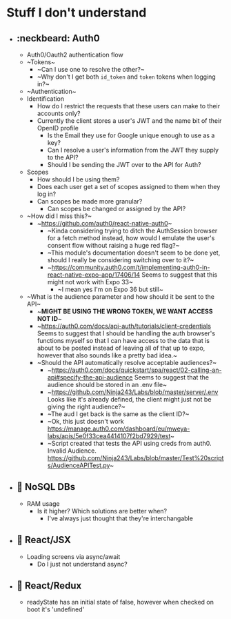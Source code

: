 # Stuff I don't understand
 * ##  :neckbeard: Auth0
   * Auth0/Oauth2 authentication flow
   * ~Tokens~
     - ~Can I use one to resolve the other?~
     - ~Why don't I get both `id_token` and `token` tokens when logging in?~
   * ~Authentication~
   * Identification
     - How do I restrict the requests that these users can make to their accounts only?
     - Currently the client stores a user's JWT and the name bit of their OpenID profile
       - Is the Email they use for Google unique enough to use as a key?
       - Can I resolve a user's information from the JWT they supply to the API?
       - Should I be sending the JWT over to the API for Auth?
   * Scopes
     - How should I be using them?
     - Does each user get a set of scopes assigned to them when they log in?
     - Can scopes be made more granular? 
       - Can scopes be changed or assigned by the API?
   * ~How did I miss this?~
     - ~https://github.com/auth0/react-native-auth0~
       - ~Kinda considering trying to ditch the AuthSession browser for a fetch method instead, how would I emulate the user's consent flow without raising a huge red flag?~
       - ~This module's documentation doesn't seem to be done yet, should I really be considering switching over to it?~
       - ~https://community.auth0.com/t/implementing-auth0-in-react-native-expo-app/17406/14 Seems to suggest that this might not work with Expo 33~
         - ~I mean yes I'm on Expo 36 but still~
   * ~What is the audience parameter and how should it be sent to the API~
     - ~**MIGHT BE USING THE WRONG TOKEN, WE WANT ACCESS NOT ID**~
     - ~https://auth0.com/docs/api-auth/tutorials/client-credentials Seems to suggest that I should be handling the auth browser's functions myself so that I can have access to the data that is about to be posted instead of leaving all of that up to expo, however that also sounds like a pretty bad idea.~
     - ~Should the API automatically resolve acceptable audiences?~
       - ~https://auth0.com/docs/quickstart/spa/react/02-calling-an-api#specify-the-api-audience Seems to suggest that the audience should be stored in an .env file~
       - ~https://github.com/Ninja243/Labs/blob/master/server/.env Looks like it's already defined, the client might just not be giving the right audience?~
       - ~The aud I get back is the same as the client ID?~
       - ~Ok, this just doesn't work https://manage.auth0.com/dashboard/eu/mweya-labs/apis/5e0f33cea4414107f2bd7929/test~
       - ~Script created that tests the API using creds from auth0. Invalid Audience. https://github.com/Ninja243/Labs/blob/master/Test%20scripts/AudienceAPITest.py~


 * ##  :bamboo: NoSQL DBs
   * RAM usage
     - Is it higher? Which solutions are better when? 
       - I've always just thought that they're interchangable

 * ##  :imp: React/JSX
   * Loading screens via async/await
     - Do I just not understand async?

 * ##  :imp: React/Redux
   * readyState has an initial state of false, however when checked on boot it's 'undefined'
